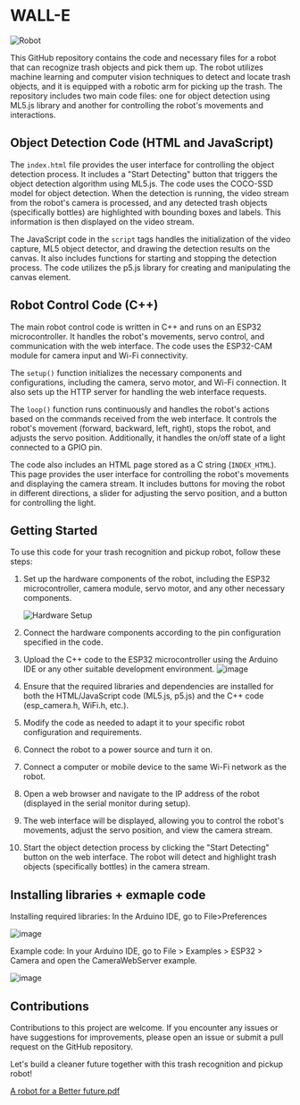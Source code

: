 # WALL-E
![Robot](https://github.com/bob4o-afk/wall-e/assets/80552018/c3634c99-9422-4410-bbde-72023dffe683)

This GitHub repository contains the code and necessary files for a robot that can recognize trash objects and pick them up. The robot utilizes machine learning and computer vision techniques to detect and locate trash objects, and it is equipped with a robotic arm for picking up the trash. The repository includes two main code files: one for object detection using ML5.js library and another for controlling the robot's movements and interactions.

## Object Detection Code (HTML and JavaScript)

The `index.html` file provides the user interface for controlling the object detection process. It includes a "Start Detecting" button that triggers the object detection algorithm using ML5.js. The code uses the COCO-SSD model for object detection. When the detection is running, the video stream from the robot's camera is processed, and any detected trash objects (specifically bottles) are highlighted with bounding boxes and labels. This information is then displayed on the video stream.

The JavaScript code in the `script` tags handles the initialization of the video capture, ML5 object detector, and drawing the detection results on the canvas. It also includes functions for starting and stopping the detection process. The code utilizes the p5.js library for creating and manipulating the canvas element.

## Robot Control Code (C++)

The main robot control code is written in C++ and runs on an ESP32 microcontroller. It handles the robot's movements, servo control, and communication with the web interface. The code uses the ESP32-CAM module for camera input and Wi-Fi connectivity.

The `setup()` function initializes the necessary components and configurations, including the camera, servo motor, and Wi-Fi connection. It also sets up the HTTP server for handling the web interface requests.

The `loop()` function runs continuously and handles the robot's actions based on the commands received from the web interface. It controls the robot's movement (forward, backward, left, right), stops the robot, and adjusts the servo position. Additionally, it handles the on/off state of a light connected to a GPIO pin.

The code also includes an HTML page stored as a C string (`INDEX_HTML`). This page provides the user interface for controlling the robot's movements and displaying the camera stream. It includes buttons for moving the robot in different directions, a slider for adjusting the servo position, and a button for controlling the light.

## Getting Started

To use this code for your trash recognition and pickup robot, follow these steps:

1. Set up the hardware components of the robot, including the ESP32 microcontroller, camera module, servo motor, and any other necessary components.

   ![Hardware Setup](https://user-images.githubusercontent.com/80323655/233776931-c38c405b-91ec-4109-9751-28fbdcf2d848.png   )

2. Connect the hardware components according to the pin configuration specified in the code.

3. Upload the C++ code to the ESP32 microcontroller using the Arduino IDE or any other suitable development environment.
   ![image](https://user-images.githubusercontent.com/80323655/233776831-18c0cd8b-260d-4f21-801d-d9201b0b7d03.png)

5. Ensure that the required libraries and dependencies are installed for both the HTML/JavaScript code (ML5.js, p5.js) and the C++ code (esp_camera.h, WiFi.h, etc.).

6. Modify the code as needed to adapt it to your specific robot configuration and requirements.

7. Connect the robot to a power source and turn it on.

8. Connect a computer or mobile device to the same Wi-Fi network as the robot.

9. Open a web browser and navigate to the IP address of the robot (displayed in the serial monitor during setup).

10. The web interface will be displayed, allowing you to control the robot's movements, adjust the servo position, and view the camera stream.

11. Start the object detection process by clicking the "Start Detecting" button on the web interface. The robot will detect and highlight trash objects (specifically bottles) in the camera stream.

## Installing libraries + exmaple code
Installing required libraries:
In the Arduino IDE, go to File>Preferences

![image](https://user-images.githubusercontent.com/80323655/233777703-c15c44a9-c530-4a31-9241-d2358589cdf2.png)


Example code: In your Arduino IDE, go to File > Examples > ESP32 > Camera and open the CameraWebServer example.


![image](https://user-images.githubusercontent.com/80323655/233777531-aacc7813-754d-4fbf-ab33-0b5883469323.png)

## Contributions

Contributions to this project are welcome. If you encounter any issues or have suggestions for improvements, please open an issue or submit a pull request on the GitHub repository.

Let's build a cleaner future together with this trash recognition and pickup robot!

[A robot for a Better future.pdf](https://github.com/bob4o-afk/wall-e/files/12027585/A.robot.for.a.Better.future.pdf)
